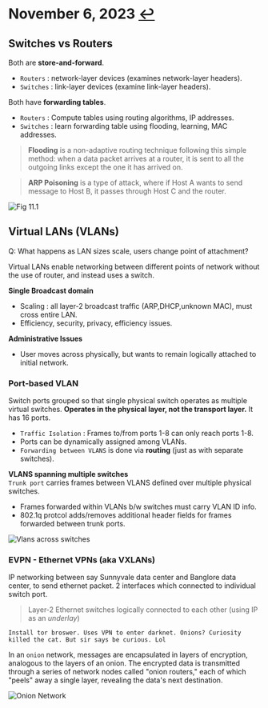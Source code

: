 # November 6, 2023 [↩](../Contents/CN.md)

## Switches vs Routers
Both are **store-and-forward**.
- `Routers`  : network-layer devices (examines network-layer headers).
- `Switches` : link-layer devices (examine link-layer headers).  

Both have **forwarding tables**.
- `Routers`  : Compute tables using routing algorithms, IP addresses.
- `Switches` : learn forwarding table using flooding, learning, MAC addresses.

> **Flooding** is a non-adaptive routing technique following this simple method: when a data packet arrives at a router, it is sent to all the outgoing links except the one it has arrived on.

> **ARP Poisoning** is a type of attack, where if Host A wants to send message to Host B, it passes through Host C and the router.

![Fig 11.1](https://media.licdn.com/dms/image/C5612AQHTEj8bXj9-NA/article-inline_image-shrink_1000_1488/0/1541816271796?e=1704326400&v=beta&t=rGSYh3_AjUD3qRJTMZS_NtLS8yrrMwP4EVWJgDaNz_E)

## Virtual LANs (VLANs)

Q: What happens as LAN sizes scale, users change point of attachment?

Virtual LANs enable networking between different points of network without the use of router, and instead uses a switch.

**Single Broadcast domain**
- Scaling : all layer-2 broadcast traffic (ARP,DHCP,unknown MAC), must cross entire LAN.
- Efficiency, security, privacy, efficiency issues.    

**Administrative Issues**
- User moves across physically, but wants to remain logically attached to initial network.

### Port-based VLAN 
Switch ports grouped so that single physical switch operates as multiple virtual switches. **Operates in the physical layer, not the transport layer.** It has 16 ports.
- `Traffic Isolation` : Frames to/from ports 1-8 can only reach ports 1-8. 
- Ports can be dynamically assigned among VLANs.
- `Forwarding between VLANS` is done via **routing** (just as with separate switches).

**VLANS spanning multiple switches**  
`Trunk port` carries frames between VLANS defined over multiple physical switches.
- Frames forwarded within VLANs b/w switches must carry VLAN ID info.
- 802.1q protcol adds/removes additional header fields for frames forwarded between trunk ports.  

![Vlans across switches](https://techhub.hpe.com/eginfolib/networking/docs/routers/msrv5/cg/5200-2316_l2-lan-cg/content/images/image5.png)  

### EVPN - Ethernet VPNs (aka VXLANs)
IP networking between say Sunnyvale data center and Banglore data center, to send ethernet packet. 2 interfaces which connected to individual switch port.
> Layer-2 Ethernet switches logically connected to each other (using IP as an *underlay*)

```
Install tor broswer. Uses VPN to enter darknet. Onions? Curiosity killed the cat. But sir says be curious. Lol
```

In an `onion` network, messages are encapsulated in layers of encryption, analogous to the layers of an onion. The encrypted data is transmitted through a series of network nodes called "onion routers," each of which "peels" away a single layer, revealing the data's next destination.

![Onion Network](https://upload.wikimedia.org/wikipedia/commons/thumb/e/e1/Onion_diagram.svg/1200px-Onion_diagram.svg.png)